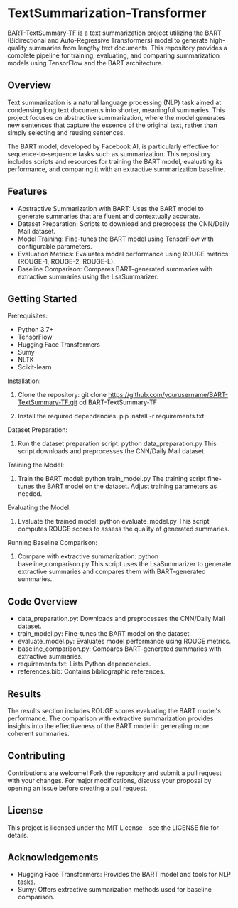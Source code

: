 # TextSummarization-Transformer


BART-TextSummary-TF is a text summarization project utilizing the BART (Bidirectional and Auto-Regressive Transformers) model to generate high-quality summaries from lengthy text documents. This repository provides a complete pipeline for training, evaluating, and comparing summarization models using TensorFlow and the BART architecture.

Overview
---------
Text summarization is a natural language processing (NLP) task aimed at condensing long text documents into shorter, meaningful summaries. This project focuses on abstractive summarization, where the model generates new sentences that capture the essence of the original text, rather than simply selecting and reusing sentences.

The BART model, developed by Facebook AI, is particularly effective for sequence-to-sequence tasks such as summarization. This repository includes scripts and resources for training the BART model, evaluating its performance, and comparing it with an extractive summarization baseline.

Features
---------
- Abstractive Summarization with BART: Uses the BART model to generate summaries that are fluent and contextually accurate.
- Dataset Preparation: Scripts to download and preprocess the CNN/Daily Mail dataset.
- Model Training: Fine-tunes the BART model using TensorFlow with configurable parameters.
- Evaluation Metrics: Evaluates model performance using ROUGE metrics (ROUGE-1, ROUGE-2, ROUGE-L).
- Baseline Comparison: Compares BART-generated summaries with extractive summaries using the LsaSummarizer.

Getting Started
----------------
Prerequisites:
- Python 3.7+
- TensorFlow
- Hugging Face Transformers
- Sumy
- NLTK
- Scikit-learn

Installation:
1. Clone the repository:
   git clone https://github.com/yourusername/BART-TextSummary-TF.git
   cd BART-TextSummary-TF

2. Install the required dependencies:
   pip install -r requirements.txt

Dataset Preparation:
1. Run the dataset preparation script:
   python data_preparation.py
   This script downloads and preprocesses the CNN/Daily Mail dataset.

Training the Model:
1. Train the BART model:
   python train_model.py
   The training script fine-tunes the BART model on the dataset. Adjust training parameters as needed.

Evaluating the Model:
1. Evaluate the trained model:
   python evaluate_model.py
   This script computes ROUGE scores to assess the quality of generated summaries.

Running Baseline Comparison:
1. Compare with extractive summarization:
   python baseline_comparison.py
   This script uses the LsaSummarizer to generate extractive summaries and compares them with BART-generated summaries.

Code Overview
--------------
- data_preparation.py: Downloads and preprocesses the CNN/Daily Mail dataset.
- train_model.py: Fine-tunes the BART model on the dataset.
- evaluate_model.py: Evaluates model performance using ROUGE metrics.
- baseline_comparison.py: Compares BART-generated summaries with extractive summaries.
- requirements.txt: Lists Python dependencies.
- references.bib: Contains bibliographic references.

Results
---------
The results section includes ROUGE scores evaluating the BART model's performance. The comparison with extractive summarization provides insights into the effectiveness of the BART model in generating more coherent summaries.

Contributing
-------------
Contributions are welcome! Fork the repository and submit a pull request with your changes. For major modifications, discuss your proposal by opening an issue before creating a pull request.

License
--------
This project is licensed under the MIT License - see the LICENSE file for details.

Acknowledgements
----------------
- Hugging Face Transformers: Provides the BART model and tools for NLP tasks.
- Sumy: Offers extractive summarization methods used for baseline comparison.
